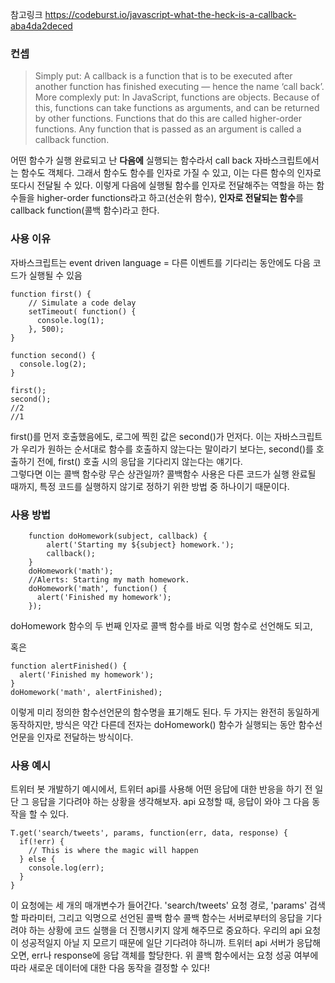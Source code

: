 참고링크
https://codeburst.io/javascript-what-the-heck-is-a-callback-aba4da2deced<br>

### 컨셉
> Simply put: A callback is a function that is to be executed after another function has finished executing — hence the name ‘call back’.
> More complexly put: In JavaScript, functions are objects. Because of this, functions can take functions as arguments, and can be returned by other functions. Functions that do this are called higher-order functions. Any function that is passed as an argument is called a callback function.

어떤 함수가 실행 완료되고 난 **다음에** 실행되는 함수라서 call back
자바스크립트에서는 함수도 객체다. 그래서 함수도 함수를 인자로 가질 수 있고, 이는 다른 함수의 인자로 또다시 전달될 수 있다.
이렇게 다음에 실행될 함수를 인자로 전달해주는 역할을 하는 함수들을 higher-order functions라고 하고(선순위 함수), 
**인자로 전달되는 함수**를 callback function(콜백 함수)라고 한다.

### 사용 이유
자바스크립트는 event driven language = 다른 이벤트를 기다리는 동안에도 다음 코드가 실행될 수 있음
```
function first() {
    // Simulate a code delay
    setTimeout( function() {
      console.log(1);
    }, 500);
}

function second() {
  console.log(2);
}

first();
second();
//2
//1
```

first()를 먼저 호출했음에도, 로그에 찍힌 값은 second()가 먼저다.
이는 자바스크립트가 우리가 원하는 순서대로 함수를 호출하지 않는다는 말이라기 보다는,
second()를 호출하기 전에, first() 호출 시의 응답을 기다리지 않는다는 얘기다.
<br>
그렇다면 이는 콜백 함수랑 무슨 상관일까?
콜백함수 사용은 다른 코드가 실행 완료될 때까지, 
특정 코드를 실행하지 않기로 정하기 위한 방법 중 하나이기 때문이다.

### 사용 방법
```
    function doHomework(subject, callback) {
        alert('Starting my ${subject} homework.');
        callback();
    }
    doHomework('math');
    //Alerts: Starting my math homework.
    doHomework('math', function() {
      alert('Finished my homework');
    });
```
doHomework 함수의 두 번째 인자로 콜백 함수를 바로 익명 함수로 선언해도 되고,

혹은
```
function alertFinished() {
  alert('Finished my homework');
}
doHomework('math', alertFinished);
```
이렇게 미리 정의한 함수선언문의 함수명을 표기해도 된다.
두 가지는 완전히 동일하게 동작하지만, 방식은 약간 다른데 전자는 doHomework() 함수가 실행되는 동안 
함수선언문을 인자로 전달하는 방식이다.

### 사용 예시
트위터 봇 개발하기 예시에서, 트위터 api를 사용해 어떤 응답에 대한 반응을 하기 전 일단 그 응답을 기다려야 하는 상황을 생각해보자.
api 요청할 때, 응답이 와야 그 다음 동작을 할 수 있다. 
```
T.get('search/tweets', params, function(err, data, response) {
  if(!err) {
    // This is where the magic will happen
  } else {
    console.log(err);
  }
}
```
이 요청에는 세 개의 매개변수가 들어간다. 'search/tweets' 요청 경로, 'params' 검색할 파라미터, 그리고 익명으로 선언된 콜백 함수
콜백 함수는 서버로부터의 응답을 기다려야 하는 상황에 코드 실행을 더 진행시키지 않게 해주므로 중요하다.
우리의 api 요청이 성공적일지 아닐 지 모르기 때문에 일단 기다려야 하니까.
트위터 api 서버가 응답해오면, err나 response에 응답 객체를 할당한다.
위 콜백 함수에서는 요청 성공 여부에 따라 새로운 데이터에 대한 다음 동작을 결정할 수 있다!

